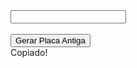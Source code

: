 <div class="input-container">
  <input id="vlrGerado" class="input-gerador" type="text" readonly><br><br>
  <i id="iconCopy" class="icon icon-16 icon-copy" onclick="copiarTexto() "></i>
  <button onclick="document.getElementById('vlrGerado').value = placaAntiga(true); toggleIcon();">
    Gerar Placa Antiga
  </button>
  <div id="msgCopiado" class="copiado">Copiado!</div>
</div>
